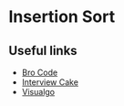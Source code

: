 # Insertion Sort

## Useful links
* [Bro Code](https://www.youtube.com/watch?v=8mJ-OhcfpYg&t=46s)
* [Interview Cake](https://www.interviewcake.com/concept/javascript/insertion-sort)
* [Visualgo](https://visualgo.net/en/sorting)